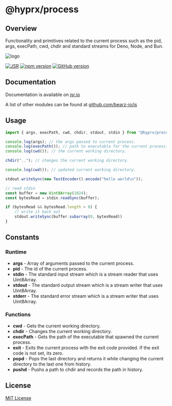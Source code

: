 # @hyprx/process

## Overview

Functionality and primitives related to the current process such as the pid, args, execPath, cwd, chdir
and standard streams for Deno, Node, and Bun.

![logo](https://raw.githubusercontent.com/bearz-io/js/refs/heads/main/eng/assets/bearz.io.png)

[![JSR](https://jsr.io/badges/@hyprx/process)](https://jsr.io/@hyprx/process)
[![npm version](https://badge.fury.io/js/@hyprx%2Fprocess.svg)](https://badge.fury.io/js/@hyprx%2Fprocess)
[![GitHub version](https://badge.fury.io/gh/bearz-io%2Fjs-process.svg)](https://badge.fury.io/gh/bearz-io%2Fjs-process)

## Documentation

Documentation is available on [jsr.io](https://jsr.io/@hyprx/process/doc)

A list of other modules can be found at [github.com/bearz-io/js](https://github.com/bearz-io/js)

## Usage

```typescript
import { args, execPath, cwd, chdir, stdout, stdin } from "@hyprx/process";

console.log(args); // the args passed to current process.
console.log(execPath()); // path to executable for the current process.
console.log(cwd()); // the current working directory.

chdir(".."); // changes the current working directory.

console.log(cwd()); // updated current working directory.

stdout.writeSync(new TextEncoder().encode("hello world\n"));

// read stdin
const buffer = new Uint8Array(1024);
const bytesRead = stdin.readSync(buffer);

if (bytesRead && bytesRead.length > 0) {
    // write it back out
    stdout.writeSync(buffer.subarray(0, bytesRead))
}

```

## Constants

### Runtime

- **args** - Array of arguments passed to the current process.
- **pid** - The id of the current process.
- **stdin** - The standard input stream which is a stream reader that uses Uint8Array.
- **stdout** - The standard output stream which is a stream writer that uses Uint8Array.
- **stderr** - The standard error stream which is a stream writer that uses Uint8Array.

### Functions

- **cwd** - Gets the current working directory.
- **chdir** - Changes the current working directory.
- **execPath** - Gets the path of the executable that spawned the current process.
- **exit** - Exits the current process with the exit code provided. If the exit code is not set, its zero.
- **popd** - Pops the last directory and returns it while changing the current directory to the last one from history.
- **pushd** - Pushs a path to chdir and records the path in history.

## License

[MIT License](./LICENSE.md)
